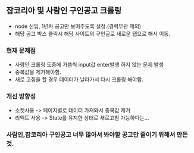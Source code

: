 ## 잡코리아 및 사람인 구인공고 크롤링

- node 신입, 1년차 공고만 보여주도록 설정.(경력무관 제외)
- 해당 공고 박스 클릭시 해당 사이트의 구인글로 새로운 탭으로 해서 이동.

### 현재 문제점 
- 사람인 크롤링 도중에 가씀씩 input값 enter발생 하지 않는 문제 발생
 - 중복값을 제거해야함.
 - 새로 고침을 할 경우 데이터가 날라가서 다시 크롤링 해야함.


### 개선 방향성

- 소켓사용 -> 페이지별로 데이터 가져와서 중복값 제거
- 리엑트 사용 -> State를 유지한 상태로 새로고침 가능하다는...


### 사람인,잡코리아 구인공고 너무 많아서 봐야할 공고만 줄이기 위해서 만든 것.